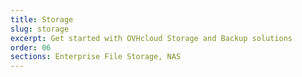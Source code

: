 ```yaml
---
title: Storage
slug: storage
excerpt: Get started with OVHcloud Storage and Backup solutions
order: 06
sections: Enterprise File Storage, NAS
---
```

